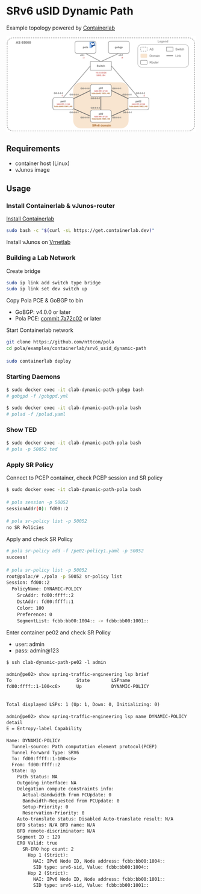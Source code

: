 # SRv6 uSID Dynamic Path

Example topology powered by [Containerlab](https://containerlab.dev/)

![Topology](./topo.png)

## Requirements

* container host (Linux)
* vJunos image

## Usage

### Install Containerlab & vJunos-router

[Install Containerlab](https://containerlab.dev/install/)

```bash
sudo bash -c "$(curl -sL https://get.containerlab.dev)"
```

Install vJunos on [Vrnetlab](https://containerlab.dev/manual/vrnetlab/)

### Building a Lab Network

Create bridge

```bash
sudo ip link add switch type bridge
sudo ip link set dev switch up
```

Copy Pola PCE & GoBGP to bin

* GoBGP: v4.0.0 or later
* Pola PCE: [commit 7a72c02](https://github.com/nttcom/pola/commit/7a72c02085d72d9b6a0dc1a887745fd9ec25fe60) or later

Start Containerlab network

```bash
git clone https://github.com/nttcom/pola
cd pola/examples/containerlab/srv6_usid_dynamic-path

sudo containerlab deploy
```

### Starting Daemons

```bash
$ sudo docker exec -it clab-dynamic-path-gobgp bash
# gobgpd -f /gobgpd.yml
```

```bash
$ sudo docker exec -it clab-dynamic-path-pola bash
# polad -f /polad.yaml
```

### Show TED

```bash
$ sudo docker exec -it clab-dynamic-path-pola bash
# pola -p 50052 ted 
```

### Apply SR Policy

Connect to PCEP container, check PCEP session and SR policy

```bash
$ sudo docker exec -it clab-dynamic-path-pola bash

# pola session -p 50052
sessionAddr(0): fd00::2

# pola sr-policy list -p 50052
no SR Policies
```

Apply and check SR Policy

```bash
# pola sr-policy add -f /pe02-policy1.yaml -p 50052
success!

# pola sr-policy list -p 50052
root@pola:/# ./pola -p 50052 sr-policy list
Session: fd00::2
  PolicyName: DYNAMIC-POLICY
    SrcAddr: fd00:ffff::2
    DstAddr: fd00:ffff::1
    Color: 100
    Preference: 0
    SegmentList: fcbb:bb00:1004:: -> fcbb:bb00:1001::
```

Enter container pe02 and check SR Policy

* user: admin
* pass: admin@123

```text
$ ssh clab-dynamic-path-pe02 -l admin

admin@pe02> show spring-traffic-engineering lsp brief
To                        State        LSPname
fd00:ffff::1-100<c6>      Up           DYNAMIC-POLICY


Total displayed LSPs: 1 (Up: 1, Down: 0, Initializing: 0)

admin@pe02> show spring-traffic-engineering lsp name DYNAMIC-POLICY detail
E = Entropy-label Capability

Name: DYNAMIC-POLICY
  Tunnel-source: Path computation element protocol(PCEP)
  Tunnel Forward Type: SRV6
  To: fd00:ffff::1-100<c6>
  From: fd00:ffff::2
  State: Up
    Path Status: NA
    Outgoing interface: NA
    Delegation compute constraints info:
      Actual-Bandwidth from PCUpdate: 0
      Bandwidth-Requested from PCUpdate: 0
      Setup-Priority: 0
      Reservation-Priority: 0
    Auto-translate status: Disabled Auto-translate result: N/A
    BFD status: N/A BFD name: N/A
    BFD remote-discriminator: N/A
    Segment ID : 129
    ERO Valid: true
      SR-ERO hop count: 2
        Hop 1 (Strict):
          NAI: IPv6 Node ID, Node address: fcbb:bb00:1004::
          SID type: srv6-sid, Value: fcbb:bb00:1004::
        Hop 2 (Strict):
          NAI: IPv6 Node ID, Node address: fcbb:bb00:1001::
          SID type: srv6-sid, Value: fcbb:bb00:1001::
```
